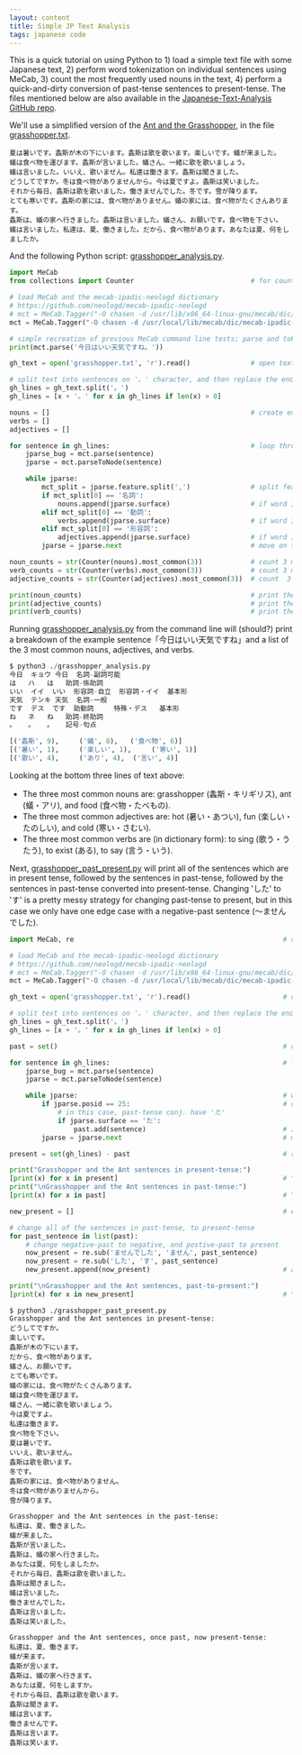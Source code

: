 ```yaml
---
layout: content
title: Simple JP Text Analysis
tags: japanese code
---
```

This is a quick tutorial on using Python to 1) load a simple text file with some Japanese text, 2) perform word tokenization on individual sentences using MeCab, 3) count the most frequently used nouns in the text, 4) perform a quick-and-dirty conversion of past-tense sentences to present-tense. The files mentioned below are also available in the [Japanese-Text-Analysis GitHub repo](https://github.com/cryptogramber/Japanese-Text-Analysis).

We'll use a simplified version of the [Ant and the Grasshopper](http://read.gov/aesop/052.html), in the file [grasshopper.txt](https://github.com/cryptogramber/Japanese-Text-Analysis/blob/master/simple-jp-text-analysis/grasshopper.txt).

```
夏は暑いです。螽斯が木の下にいます。螽斯は歌を歌います。楽しいです。蟻が来ました。
蟻は食べ物を運びます。螽斯が言いました。蟻さん、一緒に歌を歌いましょう。
蟻は言いました。いいえ、歌いません。私達は働きます。螽斯は聞きました。
どうしてですか。冬は食べ物がありませんから。今は夏ですよ。螽斯は笑いました。
それから毎日、螽斯は歌を歌いました。働きませんでした。冬です。雪が降ります。
とても寒いです。螽斯の家には、食べ物がありません。蟻の家には、食べ物がたくさんあります。 
螽斯は、蟻の家へ行きました。螽斯は言いました。蟻さん、お願いです。食べ物を下さい。
蟻は言いました。私達は、夏、働きました。だから、食べ物があります。あなたは夏、何をしましたか。
```

And the following Python script: [grasshopper_analysis.py](https://github.com/cryptogramber/Japanese-Text-Analysis/blob/master/simple-jp-text-analysis/grasshopper_analysis.py).
```python
import MeCab
from collections import Counter                             # for counting most common elements

# load MeCab and the mecab-ipadic-neologd dictionary
# https://github.com/neologd/mecab-ipadic-neologd
# mct = MeCab.Tagger("-O chasen -d /usr/lib/x86_64-linux-gnu/mecab/dic/mecab-ipadic-neologd")
mct = MeCab.Tagger("-O chasen -d /usr/local/lib/mecab/dic/mecab-ipadic-neologd/")

# simple recreation of previous MeCab command line tests; parse and tokenize sentence
print(mct.parse('今日はいい天気ですね。'))

gh_text = open('grasshopper.txt', 'r').read()               # open text file and read it into gh_text

# split text into sentences on '。' character, and then replace the ending '。' on all sentences
gh_lines = gh_text.split('。')
gh_lines = [x + '。' for x in gh_lines if len(x) > 0]

nouns = []                                                  # create empty lists for nouns, verbs, adj
verbs = []
adjectives = []

for sentence in gh_lines:                                   # loop through each sentence in gh_lines
    jparse_bug = mct.parse(sentence)
    jparse = mct.parseToNode(sentence)

    while jparse:
        mct_split = jparse.feature.split(',')               # split features up by commas
        if mct_split[0] == '名詞':
            nouns.append(jparse.surface)                    # if word is a noun, add the element to nouns
        elif mct_split[0] == '動詞':
            verbs.append(jparse.surface)                    # if word is a verb, add the element to verbs
        elif mct_split[0] == '形容詞':
            adjectives.append(jparse.surface)               # if word is an adj, add the element to adj
        jparse = jparse.next                                # move on to the next word-token

noun_counts = str(Counter(nouns).most_common(3))            # count 3 most common nouns (convert to str)
verb_counts = str(Counter(verbs).most_common(3))            # count 3 most common verbs (convert to str)
adjective_counts = str(Counter(adjectives).most_common(3))  # count  3 most common adjectives (convert to str)

print(noun_counts)                                          # print the 3 most comon nouns
print(adjective_counts)                                     # print the 3 most common adjectives
print(verb_counts)                                          # print the 3 most common verbs
```

Running [grasshopper_analysis.py](https://github.com/cryptogramber/Japanese-Text-Analysis/blob/master/simple-jp-text-analysis/grasshopper_analysis.py) from the command line will (should?) print a breakdown of the example sentence「今日はいい天気ですね」and a list of the 3 most common nouns, adjectives, and verbs.

```python
$ python3 ./grasshopper_analysis.py
今日	キョウ	今日	名詞-副詞可能
は	ハ	は	助詞-係助詞
いい	イイ	いい	形容詞-自立	形容詞・イイ	基本形
天気	テンキ	天気	名詞-一般
です	デス	です	助動詞		特殊・デス	基本形
ね	ネ	ね	助詞-終助詞
。	。	。	記号-句点

[('螽斯', 9), 	('蟻', 8), 	('食べ物', 6)]
[('暑い', 1), 	('楽しい', 1), 	('寒い', 1)]
[('歌い', 4), 	('あり', 4), 	('言い', 4)]
```

Looking at the bottom three lines of text above:
<ul>
<li>The three most common nouns are: grasshopper (螽斯・キリギリス), ant (蟻・アリ), and food (食べ物・たべもの).</li>
<li>The three most common adjectives are: hot (暑い・あつい), fun (楽しい・たのしい), and cold (寒い・さむい).</li>
<li>The three most common verbs are (in dictionary form): to sing (歌う・うたう), to exist (ある), to say (言う・いう).</li>
</ul>

Next, [grasshopper_past_present.py](https://github.com/cryptogramber/Japanese-Text-Analysis/blob/master/simple-jp-text-analysis/grasshopper_past_present.py) will print all of the sentences which are in present tense, followed by the sentences in past-tense, followed by the sentences in past-tense converted into present-tense. Changing 'した' to 'す' is a pretty messy strategy for changing past-tense to present, but in this case we only have one edge case with a negative-past sentence (〜ませんでした).

```python
import MeCab, re                                                    # regex library (for finding tense)

# load MeCab and the mecab-ipadic-neologd dictionary
# https://github.com/neologd/mecab-ipadic-neologd
# mct = MeCab.Tagger("-O chasen -d /usr/lib/x86_64-linux-gnu/mecab/dic/mecab-ipadic-neologd")
mct = MeCab.Tagger("-O chasen -d /usr/local/lib/mecab/dic/mecab-ipadic-neologd/")

gh_text = open('grasshopper.txt', 'r').read()                       # open text file, read into gh_text

# split text into sentences on '。' character, and then replace the ending '。' on all sentences
gh_lines = gh_text.split('。')
gh_lines = [x + '。' for x in gh_lines if len(x) > 0]

past = set()                                                        # create empty set for past-tense lines

for sentence in gh_lines:                                           # loop through sentences in gh_lines
    jparse_bug = mct.parse(sentence)
    jparse = mct.parseToNode(sentence)

    while jparse:                                                   # while there are word-tokens in sentence
        if jparse.posid == 25:                                      # catches verb conjugations
            # in this case, past-tense conj. have 'た'
            if jparse.surface == 'た':
                past.add(sentence)                                  # if 'た' was found, add to past-tense
        jparse = jparse.next                                        # move to the next word-token

present = set(gh_lines) - past                                      # remove lines in past from gh_lines

print("Grasshopper and the Ant sentences in present-tense:")
[print(x) for x in present]                                         # "for every x in present, print x"
print("\nGrasshopper and the Ant sentences in past-tense:")
[print(x) for x in past]                                            # "for every x in past, print x"

new_present = []                                                    # empty list for past-tense-to-present

# change all of the sentences in past-tense, to present-tense
for past_sentence in list(past):
    # change negative-past to negative, and postive-past to present
    now_present = re.sub('ませんでした', 'ません', past_sentence)
    now_present = re.sub('した', 'す', past_sentence)
    new_present.append(now_present)                                 # add to list new_present sentences

print("\nGrasshopper and the Ant sentences, past-to-present:")
[print(x) for x in new_present]                                     # "for every x in new_present, print x"
```
```terminal
$ python3 ./grasshopper_past_present.py
Grasshopper and the Ant sentences in present-tense:
どうしてですか。
楽しいです。
螽斯が木の下にいます。
だから、食べ物があります。
蟻さん、お願いです。
とても寒いです。
蟻の家には、食べ物がたくさんあります。
蟻は食べ物を運びます。
蟻さん、一緒に歌を歌いましょう。
今は夏ですよ。
私達は働きます。
食べ物を下さい。
夏は暑いです。
いいえ、歌いません。
螽斯は歌を歌います。
冬です。
螽斯の家には、食べ物がありません。
冬は食べ物がありませんから。
雪が降ります。

Grasshopper and the Ant sentences in the past-tense:
私達は、夏、働きました。
蟻が来ました。
螽斯が言いました。
螽斯は、蟻の家へ行きました。
あなたは夏、何をしましたか。
それから毎日、螽斯は歌を歌いました。
螽斯は聞きました。
蟻は言いました。
働きませんでした。
螽斯は言いました。
螽斯は笑いました。

Grasshopper and the Ant sentences, once past, now present-tense:
私達は、夏、働きます。
蟻が来ます。
螽斯が言います。
螽斯は、蟻の家へ行きます。
あなたは夏、何をしますか。
それから毎日、螽斯は歌を歌います。
螽斯は聞きます。
蟻は言います。
働きませんです。
螽斯は言います。
螽斯は笑います。
```